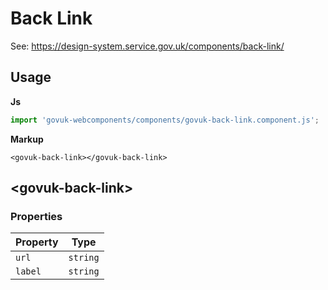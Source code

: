 # Back Link

See: https://design-system.service.gov.uk/components/back-link/

## Usage

**Js**

```javascript
import 'govuk-webcomponents/components/govuk-back-link.component.js';
```

**Markup**

```markup
<govuk-back-link></govuk-back-link>
```



## &lt;govuk-back-link&gt;


### Properties

| Property  |  Type     |
|-----------|-----------|
| `url` | `string` |
| `label` | `string` |





